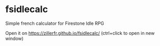 # fsidlecalc
Simple french calculator for Firestone Idle RPG

Open it on https://zillerfr.github.io/fsidlecalc/ (ctrl+click to open in new window)